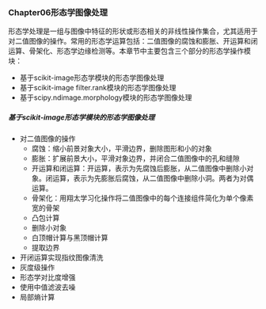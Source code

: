 ### Chapter06形态学图像处理

形态学处理是一组与图像中特征的形状或形态相关的非线性操作集合，尤其适用于对二值图像的操作。常用的形态学运算包括：二值图像的腐蚀和膨胀、开运算和闭运算、骨架化、形态学边缘检测等。本章节中主要包含三个部分的形态学操作模块：

- 基于scikit-image形态学模块的形态学图像处理
- 基于scikit-image filter.rank模块的形态学图像处理
- 基于scipy.ndimage.morphology模块的形态学图像处理

##### 基于scikit-image形态学模块的形态学图像处理

- 对二值图像的操作
  - 腐蚀：缩小前景对象大小，平滑边界，删除图形和小的对象
  - 膨胀：扩展前景大小，平滑对象边界，并闭合二值图像中的孔和缝隙
  - 开运算和闭运算：开运算，表示为先腐蚀后膨胀，从二值图像中删除小对象。闭运算，表示为先膨胀后腐蚀，从二值图像中删除小洞。两者为对偶运算。
  - 骨架化：用翔太学习化操作将二值图像中的每个连接组件简化为单个像素宽的骨架
  - 凸包计算
  - 删除小对象
  - 白顶帽计算与黑顶帽计算
  - 提取边界
- 开闭运算实现指纹图像清洗
- 灰度级操作
- 形态学对比度增强
- 使用中值滤波去噪
- 局部熵计算